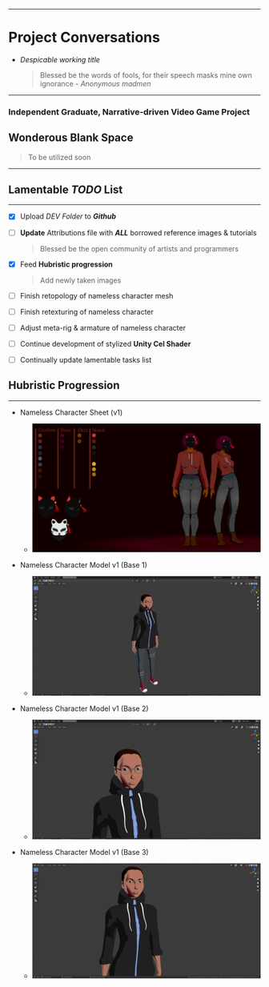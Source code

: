 
---

# Project Conversations
- *Despicable working title*


  > Blessed be the words of fools, for their speech masks mine own ignorance - *Anonymous madmen*

---

### Independent Graduate, **Narrative-driven** Video Game Project

## Wonderous Blank Space
  > To be utilized soon

---

## Lamentable ***TODO*** List

---

- [x] Upload *DEV Folder* to ***Github***
- [ ] **Update** Attributions file with ***ALL*** borrowed reference images & tutorials
  > Blessed be the open community of artists and programmers

- [x] Feed **Hubristic progression**
  > Add newly taken images

- [ ] Finish retopology of nameless character mesh

- [ ] Finish retexturing of nameless character

- [ ] Adjust meta-rig & armature of nameless character

- [ ] Continue development of stylized **Unity Cel Shader**

- [ ] Continually update lamentable tasks list

## Hubristic Progression

---

- Nameless Character Sheet (v1)

  - ![Nameless Character Sheet](Images/Hubris/Nameless_Character_Sheet_v1.jpg)

- Nameless Character Model v1 (Base 1)
  - ![Nameless Character Model v1 (B1)](Images/Hubris/POR_Conversations_Dollp4.png)

- Nameless Character Model v1 (Base 2)
  - ![Nameless Character Model v1 (B2)](Images/Hubris/POR_Conversations_Dollp5.png)

- Nameless Character Model v1 (Base 3)
  - ![Nameless Character Model v1 (B3)](Images/Hubris/POR_Conversations_Dollp11.png)
